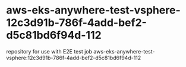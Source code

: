 # aws-eks-anywhere-test-vsphere-12c3d91b-786f-4add-bef2-d5c81bd6f94d-112
repository for use with E2E test job aws-eks-anywhere-test-vsphere:12c3d91b-786f-4add-bef2-d5c81bd6f94d-112
